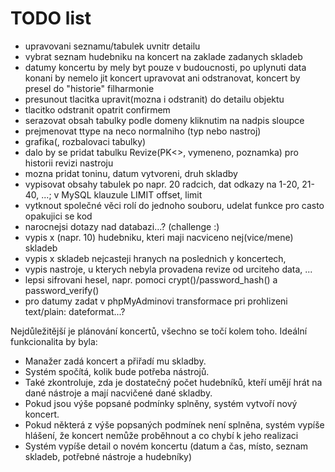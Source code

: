 # TODO list
<ul>
  <li>upravovani seznamu/tabulek uvnitr detailu</li>
  <li>vybrat seznam hudebniku na koncert na zaklade zadanych skladeb</li>
  <li>datumy koncertu by mely byt pouze v budoucnosti, po uplynuti data konani by nemelo jit koncert upravovat ani odstranovat, koncert by presel do "historie" filharmonie</li>
  <li>presunout tlacitka upravit(mozna i odstranit) do detailu objektu</li>
  <li>tlacitko odstranit opatrit confirmem</li>
  <li>serazovat obsah tabulky podle domeny kliknutim na nadpis sloupce</li>
  <li>prejmenovat ttype na neco normalniho (typ nebo nastroj)</li>
  <li>grafika(, rozbalovaci tabulky)</li>
  <li>dalo by se pridat tabulku Revize(PK<<datum, id_nastroje>>, vymeneno, poznamka) pro historii revizi nastroju</li>
  <li>mozna pridat toninu, datum vytvoreni, druh skladby</li>
  <li>vypisovat obsahy tabulek po napr. 20 radcich, dat odkazy na 1-20, 21-40, ...; v MySQL klauzule LIMIT offset, limit</li>
  <li>vytknout společné věci rolí do jednoho souboru, udelat funkce pro casto opakujici se kod</li>
  <li>narocnejsi dotazy nad databazi...? (challenge :)</li>
  <li>vypis x (napr. 10) hudebniku, kteri maji nacviceno nej(vice/mene) skladeb</li>
  <li>vypis x skladeb nejcasteji hranych na poslednich y koncertech,</li>
  <li>vypis nastroje, u kterych nebyla provadena revize od urciteho data, ...</li>
  <li>lepsi sifrovani hesel, napr. pomoci crypt()/password_hash() a password_verify()</li>
  <li>pro datumy zadat v phpMyAdminovi transformace pri prohlizeni text/plain: dateformat...?</li>
</ul>

Nejdůležitější je plánování koncertů, všechno se točí kolem toho.
Ideální funkcionalita by byla:
<ul>
  <li>Manažer zadá koncert a přiřadí mu skladby.</li>
  <li>Systém spočítá, kolik bude potřeba nástrojů.</li>
  <li>Také zkontroluje, zda je dostatečný počet hudebníků, kteří umějí hrát na dané nástroje a mají nacvičené dané skladby.</li>
  <li>Pokud jsou výše popsané podmínky splněny, systém vytvoří nový koncert.</li>
  <li>Pokud některá z výše popsaných podmínek není splněna, systém vypíše hlášení, že koncert nemůže proběhnout a co chybí k jeho realizaci</li>
  <li>Systém vypíše detail o novém koncertu (datum a čas, místo, seznam skladeb, potřebné nástroje a hudebníky)</li>
</ul>
